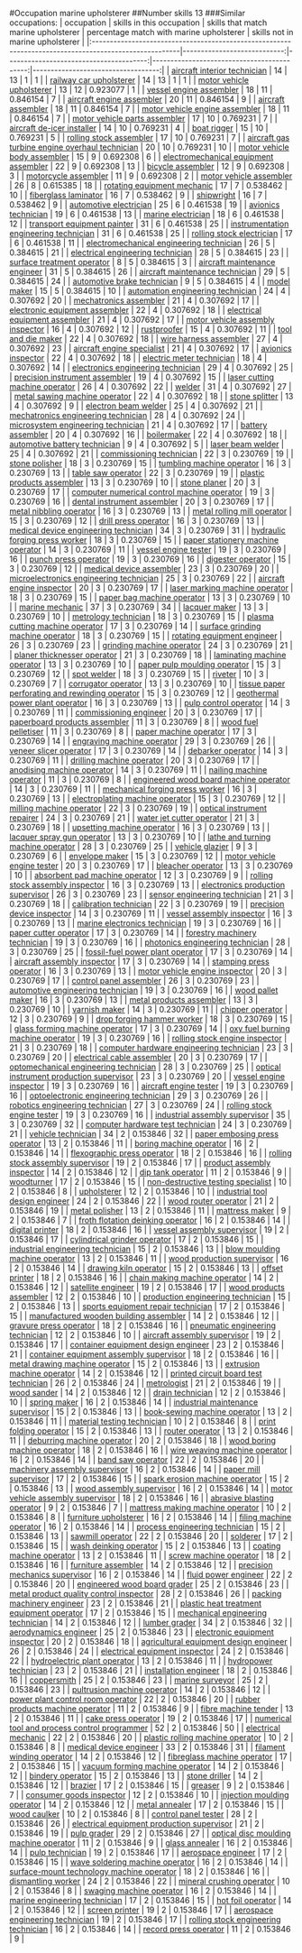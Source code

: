 #Occupation marine upholsterer
##Number skills 13
###Similar occupations:
| occupation                                                                                            |   skills in this occupation |   skills that match marine upholsterer |   percentage match with marine upholsterer |   skills not in marine upholsterer |
|:------------------------------------------------------------------------------------------------------|----------------------------:|---------------------------------------:|-------------------------------------------:|-----------------------------------:|
| [aircraft interior technician](aircraft_interior_technician.md)                                       |                          14 |                                     13 |                                   1        |                                  1 |
| [railway car upholsterer](railway_car_upholsterer.md)                                                 |                          14 |                                     13 |                                   1        |                                  1 |
| [motor vehicle upholsterer](motor_vehicle_upholsterer.md)                                             |                          13 |                                     12 |                                   0.923077 |                                  1 |
| [vessel engine assembler](vessel_engine_assembler.md)                                                 |                          18 |                                     11 |                                   0.846154 |                                  7 |
| [aircraft engine assembler](aircraft_engine_assembler.md)                                             |                          20 |                                     11 |                                   0.846154 |                                  9 |
| [aircraft assembler](aircraft_assembler.md)                                                           |                          18 |                                     11 |                                   0.846154 |                                  7 |
| [motor vehicle engine assembler](motor_vehicle_engine_assembler.md)                                   |                          18 |                                     11 |                                   0.846154 |                                  7 |
| [motor vehicle parts assembler](motor_vehicle_parts_assembler.md)                                     |                          17 |                                     10 |                                   0.769231 |                                  7 |
| [aircraft de-icer installer](aircraft_de-icer_installer.md)                                           |                          14 |                                     10 |                                   0.769231 |                                  4 |
| [boat rigger](boat_rigger.md)                                                                         |                          15 |                                     10 |                                   0.769231 |                                  5 |
| [rolling stock assembler](rolling_stock_assembler.md)                                                 |                          17 |                                     10 |                                   0.769231 |                                  7 |
| [aircraft gas turbine engine overhaul technician](aircraft_gas_turbine_engine_overhaul_technician.md) |                          20 |                                     10 |                                   0.769231 |                                 10 |
| [motor vehicle body assembler](motor_vehicle_body_assembler.md)                                       |                          15 |                                      9 |                                   0.692308 |                                  6 |
| [electromechanical equipment assembler](electromechanical_equipment_assembler.md)                     |                          22 |                                      9 |                                   0.692308 |                                 13 |
| [bicycle assembler](bicycle_assembler.md)                                                             |                          12 |                                      9 |                                   0.692308 |                                  3 |
| [motorcycle assembler](motorcycle_assembler.md)                                                       |                          11 |                                      9 |                                   0.692308 |                                  2 |
| [motor vehicle assembler](motor_vehicle_assembler.md)                                                 |                          26 |                                      8 |                                   0.615385 |                                 18 |
| [rotating equipment mechanic](rotating_equipment_mechanic.md)                                         |                          17 |                                      7 |                                   0.538462 |                                 10 |
| [fiberglass laminator](fiberglass_laminator.md)                                                       |                          16 |                                      7 |                                   0.538462 |                                  9 |
| [shipwright](shipwright.md)                                                                           |                          16 |                                      7 |                                   0.538462 |                                  9 |
| [automotive electrician](automotive_electrician.md)                                                   |                          25 |                                      6 |                                   0.461538 |                                 19 |
| [avionics technician](avionics_technician.md)                                                         |                          19 |                                      6 |                                   0.461538 |                                 13 |
| [marine electrician](marine_electrician.md)                                                           |                          18 |                                      6 |                                   0.461538 |                                 12 |
| [transport equipment painter](transport_equipment_painter.md)                                         |                          31 |                                      6 |                                   0.461538 |                                 25 |
| [instrumentation engineering technician](instrumentation_engineering_technician.md)                   |                          31 |                                      6 |                                   0.461538 |                                 25 |
| [rolling stock electrician](rolling_stock_electrician.md)                                             |                          17 |                                      6 |                                   0.461538 |                                 11 |
| [electromechanical engineering technician](electromechanical_engineering_technician.md)               |                          26 |                                      5 |                                   0.384615 |                                 21 |
| [electrical engineering technician](electrical_engineering_technician.md)                             |                          28 |                                      5 |                                   0.384615 |                                 23 |
| [surface treatment operator](surface_treatment_operator.md)                                           |                           8 |                                      5 |                                   0.384615 |                                  3 |
| [aircraft maintenance engineer](aircraft_maintenance_engineer.md)                                     |                          31 |                                      5 |                                   0.384615 |                                 26 |
| [aircraft maintenance technician](aircraft_maintenance_technician.md)                                 |                          29 |                                      5 |                                   0.384615 |                                 24 |
| [automotive brake technician](automotive_brake_technician.md)                                         |                           9 |                                      5 |                                   0.384615 |                                  4 |
| [model maker](model_maker.md)                                                                         |                          15 |                                      5 |                                   0.384615 |                                 10 |
| [automation engineering technician](automation_engineering_technician.md)                             |                          24 |                                      4 |                                   0.307692 |                                 20 |
| [mechatronics assembler](mechatronics_assembler.md)                                                   |                          21 |                                      4 |                                   0.307692 |                                 17 |
| [electronic equipment assembler](electronic_equipment_assembler.md)                                   |                          22 |                                      4 |                                   0.307692 |                                 18 |
| [electrical equipment assembler](electrical_equipment_assembler.md)                                   |                          21 |                                      4 |                                   0.307692 |                                 17 |
| [motor vehicle assembly inspector](motor_vehicle_assembly_inspector.md)                               |                          16 |                                      4 |                                   0.307692 |                                 12 |
| [rustproofer](rustproofer.md)                                                                         |                          15 |                                      4 |                                   0.307692 |                                 11 |
| [tool and die maker](tool_and_die_maker.md)                                                           |                          22 |                                      4 |                                   0.307692 |                                 18 |
| [wire harness assembler](wire_harness_assembler.md)                                                   |                          27 |                                      4 |                                   0.307692 |                                 23 |
| [aircraft engine specialist](aircraft_engine_specialist.md)                                           |                          21 |                                      4 |                                   0.307692 |                                 17 |
| [avionics inspector](avionics_inspector.md)                                                           |                          22 |                                      4 |                                   0.307692 |                                 18 |
| [electric meter technician](electric_meter_technician.md)                                             |                          18 |                                      4 |                                   0.307692 |                                 14 |
| [electronics engineering technician](electronics_engineering_technician.md)                           |                          29 |                                      4 |                                   0.307692 |                                 25 |
| [precision instrument assembler](precision_instrument_assembler.md)                                   |                          19 |                                      4 |                                   0.307692 |                                 15 |
| [laser cutting machine operator](laser_cutting_machine_operator.md)                                   |                          26 |                                      4 |                                   0.307692 |                                 22 |
| [welder](welder.md)                                                                                   |                          31 |                                      4 |                                   0.307692 |                                 27 |
| [metal sawing machine operator](metal_sawing_machine_operator.md)                                     |                          22 |                                      4 |                                   0.307692 |                                 18 |
| [stone splitter](stone_splitter.md)                                                                   |                          13 |                                      4 |                                   0.307692 |                                  9 |
| [electron beam welder](electron_beam_welder.md)                                                       |                          25 |                                      4 |                                   0.307692 |                                 21 |
| [mechatronics engineering technician](mechatronics_engineering_technician.md)                         |                          28 |                                      4 |                                   0.307692 |                                 24 |
| [microsystem engineering technician](microsystem_engineering_technician.md)                           |                          21 |                                      4 |                                   0.307692 |                                 17 |
| [battery assembler](battery_assembler.md)                                                             |                          20 |                                      4 |                                   0.307692 |                                 16 |
| [boilermaker](boilermaker.md)                                                                         |                          22 |                                      4 |                                   0.307692 |                                 18 |
| [automotive battery technician](automotive_battery_technician.md)                                     |                           9 |                                      4 |                                   0.307692 |                                  5 |
| [laser beam welder](laser_beam_welder.md)                                                             |                          25 |                                      4 |                                   0.307692 |                                 21 |
| [commissioning technician](commissioning_technician.md)                                               |                          22 |                                      3 |                                   0.230769 |                                 19 |
| [stone polisher](stone_polisher.md)                                                                   |                          18 |                                      3 |                                   0.230769 |                                 15 |
| [tumbling machine operator](tumbling_machine_operator.md)                                             |                          16 |                                      3 |                                   0.230769 |                                 13 |
| [table saw operator](table_saw_operator.md)                                                           |                          22 |                                      3 |                                   0.230769 |                                 19 |
| [plastic products assembler](plastic_products_assembler.md)                                           |                          13 |                                      3 |                                   0.230769 |                                 10 |
| [stone planer](stone_planer.md)                                                                       |                          20 |                                      3 |                                   0.230769 |                                 17 |
| [computer numerical control machine operator](computer_numerical_control_machine_operator.md)         |                          19 |                                      3 |                                   0.230769 |                                 16 |
| [dental instrument assembler](dental_instrument_assembler.md)                                         |                          20 |                                      3 |                                   0.230769 |                                 17 |
| [metal nibbling operator](metal_nibbling_operator.md)                                                 |                          16 |                                      3 |                                   0.230769 |                                 13 |
| [metal rolling mill operator](metal_rolling_mill_operator.md)                                         |                          15 |                                      3 |                                   0.230769 |                                 12 |
| [drill press operator](drill_press_operator.md)                                                       |                          16 |                                      3 |                                   0.230769 |                                 13 |
| [medical device engineering technician](medical_device_engineering_technician.md)                     |                          34 |                                      3 |                                   0.230769 |                                 31 |
| [hydraulic forging press worker](hydraulic_forging_press_worker.md)                                   |                          18 |                                      3 |                                   0.230769 |                                 15 |
| [paper stationery machine operator](paper_stationery_machine_operator.md)                             |                          14 |                                      3 |                                   0.230769 |                                 11 |
| [vessel engine tester](vessel_engine_tester.md)                                                       |                          19 |                                      3 |                                   0.230769 |                                 16 |
| [punch press operator](punch_press_operator.md)                                                       |                          19 |                                      3 |                                   0.230769 |                                 16 |
| [digester operator](digester_operator.md)                                                             |                          15 |                                      3 |                                   0.230769 |                                 12 |
| [medical device assembler](medical_device_assembler.md)                                               |                          23 |                                      3 |                                   0.230769 |                                 20 |
| [microelectronics engineering technician](microelectronics_engineering_technician.md)                 |                          25 |                                      3 |                                   0.230769 |                                 22 |
| [aircraft engine inspector](aircraft_engine_inspector.md)                                             |                          20 |                                      3 |                                   0.230769 |                                 17 |
| [laser marking machine operator](laser_marking_machine_operator.md)                                   |                          18 |                                      3 |                                   0.230769 |                                 15 |
| [paper bag machine operator](paper_bag_machine_operator.md)                                           |                          13 |                                      3 |                                   0.230769 |                                 10 |
| [marine mechanic](marine_mechanic.md)                                                                 |                          37 |                                      3 |                                   0.230769 |                                 34 |
| [lacquer maker](lacquer_maker.md)                                                                     |                          13 |                                      3 |                                   0.230769 |                                 10 |
| [metrology technician](metrology_technician.md)                                                       |                          18 |                                      3 |                                   0.230769 |                                 15 |
| [plasma cutting machine operator](plasma_cutting_machine_operator.md)                                 |                          17 |                                      3 |                                   0.230769 |                                 14 |
| [surface grinding machine operator](surface_grinding_machine_operator.md)                             |                          18 |                                      3 |                                   0.230769 |                                 15 |
| [rotating equipment engineer](rotating_equipment_engineer.md)                                         |                          26 |                                      3 |                                   0.230769 |                                 23 |
| [grinding machine operator](grinding_machine_operator.md)                                             |                          24 |                                      3 |                                   0.230769 |                                 21 |
| [planer thicknesser operator](planer_thicknesser_operator.md)                                         |                          21 |                                      3 |                                   0.230769 |                                 18 |
| [laminating machine operator](laminating_machine_operator.md)                                         |                          13 |                                      3 |                                   0.230769 |                                 10 |
| [paper pulp moulding operator](paper_pulp_moulding_operator.md)                                       |                          15 |                                      3 |                                   0.230769 |                                 12 |
| [spot welder](spot_welder.md)                                                                         |                          18 |                                      3 |                                   0.230769 |                                 15 |
| [riveter](riveter.md)                                                                                 |                          10 |                                      3 |                                   0.230769 |                                  7 |
| [corrugator operator](corrugator_operator.md)                                                         |                          13 |                                      3 |                                   0.230769 |                                 10 |
| [tissue paper perforating and rewinding operator](tissue_paper_perforating_and_rewinding_operator.md) |                          15 |                                      3 |                                   0.230769 |                                 12 |
| [geothermal power plant operator](geothermal_power_plant_operator.md)                                 |                          16 |                                      3 |                                   0.230769 |                                 13 |
| [pulp control operator](pulp_control_operator.md)                                                     |                          14 |                                      3 |                                   0.230769 |                                 11 |
| [commissioning engineer](commissioning_engineer.md)                                                   |                          20 |                                      3 |                                   0.230769 |                                 17 |
| [paperboard products assembler](paperboard_products_assembler.md)                                     |                          11 |                                      3 |                                   0.230769 |                                  8 |
| [wood fuel pelletiser](wood_fuel_pelletiser.md)                                                       |                          11 |                                      3 |                                   0.230769 |                                  8 |
| [paper machine operator](paper_machine_operator.md)                                                   |                          17 |                                      3 |                                   0.230769 |                                 14 |
| [engraving machine operator](engraving_machine_operator.md)                                           |                          29 |                                      3 |                                   0.230769 |                                 26 |
| [veneer slicer operator](veneer_slicer_operator.md)                                                   |                          17 |                                      3 |                                   0.230769 |                                 14 |
| [debarker operator](debarker_operator.md)                                                             |                          14 |                                      3 |                                   0.230769 |                                 11 |
| [drilling machine operator](drilling_machine_operator.md)                                             |                          20 |                                      3 |                                   0.230769 |                                 17 |
| [anodising machine operator](anodising_machine_operator.md)                                           |                          14 |                                      3 |                                   0.230769 |                                 11 |
| [nailing machine operator](nailing_machine_operator.md)                                               |                          11 |                                      3 |                                   0.230769 |                                  8 |
| [engineered wood board machine operator](engineered_wood_board_machine_operator.md)                   |                          14 |                                      3 |                                   0.230769 |                                 11 |
| [mechanical forging press worker](mechanical_forging_press_worker.md)                                 |                          16 |                                      3 |                                   0.230769 |                                 13 |
| [electroplating machine operator](electroplating_machine_operator.md)                                 |                          15 |                                      3 |                                   0.230769 |                                 12 |
| [milling machine operator](milling_machine_operator.md)                                               |                          22 |                                      3 |                                   0.230769 |                                 19 |
| [optical instrument repairer](optical_instrument_repairer.md)                                         |                          24 |                                      3 |                                   0.230769 |                                 21 |
| [water jet cutter operator](water_jet_cutter_operator.md)                                             |                          21 |                                      3 |                                   0.230769 |                                 18 |
| [upsetting machine operator](upsetting_machine_operator.md)                                           |                          16 |                                      3 |                                   0.230769 |                                 13 |
| [lacquer spray gun operator](lacquer_spray_gun_operator.md)                                           |                          13 |                                      3 |                                   0.230769 |                                 10 |
| [lathe and turning machine operator](lathe_and_turning_machine_operator.md)                           |                          28 |                                      3 |                                   0.230769 |                                 25 |
| [vehicle glazier](vehicle_glazier.md)                                                                 |                           9 |                                      3 |                                   0.230769 |                                  6 |
| [envelope maker](envelope_maker.md)                                                                   |                          15 |                                      3 |                                   0.230769 |                                 12 |
| [motor vehicle engine tester](motor_vehicle_engine_tester.md)                                         |                          20 |                                      3 |                                   0.230769 |                                 17 |
| [bleacher operator](bleacher_operator.md)                                                             |                          13 |                                      3 |                                   0.230769 |                                 10 |
| [absorbent pad machine operator](absorbent_pad_machine_operator.md)                                   |                          12 |                                      3 |                                   0.230769 |                                  9 |
| [rolling stock assembly inspector](rolling_stock_assembly_inspector.md)                               |                          16 |                                      3 |                                   0.230769 |                                 13 |
| [electronics production supervisor](electronics_production_supervisor.md)                             |                          26 |                                      3 |                                   0.230769 |                                 23 |
| [sensor engineering technician](sensor_engineering_technician.md)                                     |                          21 |                                      3 |                                   0.230769 |                                 18 |
| [calibration technician](calibration_technician.md)                                                   |                          22 |                                      3 |                                   0.230769 |                                 19 |
| [precision device inspector](precision_device_inspector.md)                                           |                          14 |                                      3 |                                   0.230769 |                                 11 |
| [vessel assembly inspector](vessel_assembly_inspector.md)                                             |                          16 |                                      3 |                                   0.230769 |                                 13 |
| [marine electronics technician](marine_electronics_technician.md)                                     |                          19 |                                      3 |                                   0.230769 |                                 16 |
| [paper cutter operator](paper_cutter_operator.md)                                                     |                          17 |                                      3 |                                   0.230769 |                                 14 |
| [forestry machinery technician](forestry_machinery_technician.md)                                     |                          19 |                                      3 |                                   0.230769 |                                 16 |
| [photonics engineering technician](photonics_engineering_technician.md)                               |                          28 |                                      3 |                                   0.230769 |                                 25 |
| [fossil-fuel power plant operator](fossil-fuel_power_plant_operator.md)                               |                          17 |                                      3 |                                   0.230769 |                                 14 |
| [aircraft assembly inspector](aircraft_assembly_inspector.md)                                         |                          17 |                                      3 |                                   0.230769 |                                 14 |
| [stamping press operator](stamping_press_operator.md)                                                 |                          16 |                                      3 |                                   0.230769 |                                 13 |
| [motor vehicle engine inspector](motor_vehicle_engine_inspector.md)                                   |                          20 |                                      3 |                                   0.230769 |                                 17 |
| [control panel assembler](control_panel_assembler.md)                                                 |                          26 |                                      3 |                                   0.230769 |                                 23 |
| [automotive engineering technician](automotive_engineering_technician.md)                             |                          19 |                                      3 |                                   0.230769 |                                 16 |
| [wood pallet maker](wood_pallet_maker.md)                                                             |                          16 |                                      3 |                                   0.230769 |                                 13 |
| [metal products assembler](metal_products_assembler.md)                                               |                          13 |                                      3 |                                   0.230769 |                                 10 |
| [varnish maker](varnish_maker.md)                                                                     |                          14 |                                      3 |                                   0.230769 |                                 11 |
| [chipper operator](chipper_operator.md)                                                               |                          12 |                                      3 |                                   0.230769 |                                  9 |
| [drop forging hammer worker](drop_forging_hammer_worker.md)                                           |                          18 |                                      3 |                                   0.230769 |                                 15 |
| [glass forming machine operator](glass_forming_machine_operator.md)                                   |                          17 |                                      3 |                                   0.230769 |                                 14 |
| [oxy fuel burning machine operator](oxy_fuel_burning_machine_operator.md)                             |                          19 |                                      3 |                                   0.230769 |                                 16 |
| [rolling stock engine inspector](rolling_stock_engine_inspector.md)                                   |                          21 |                                      3 |                                   0.230769 |                                 18 |
| [computer hardware engineering technician](computer_hardware_engineering_technician.md)               |                          23 |                                      3 |                                   0.230769 |                                 20 |
| [electrical cable assembler](electrical_cable_assembler.md)                                           |                          20 |                                      3 |                                   0.230769 |                                 17 |
| [optomechanical engineering technician](optomechanical_engineering_technician.md)                     |                          28 |                                      3 |                                   0.230769 |                                 25 |
| [optical instrument production supervisor](optical_instrument_production_supervisor.md)               |                          23 |                                      3 |                                   0.230769 |                                 20 |
| [vessel engine inspector](vessel_engine_inspector.md)                                                 |                          19 |                                      3 |                                   0.230769 |                                 16 |
| [aircraft engine tester](aircraft_engine_tester.md)                                                   |                          19 |                                      3 |                                   0.230769 |                                 16 |
| [optoelectronic engineering technician](optoelectronic_engineering_technician.md)                     |                          29 |                                      3 |                                   0.230769 |                                 26 |
| [robotics engineering technician](robotics_engineering_technician.md)                                 |                          27 |                                      3 |                                   0.230769 |                                 24 |
| [rolling stock engine tester](rolling_stock_engine_tester.md)                                         |                          19 |                                      3 |                                   0.230769 |                                 16 |
| [industrial assembly supervisor](industrial_assembly_supervisor.md)                                   |                          35 |                                      3 |                                   0.230769 |                                 32 |
| [computer hardware test technician](computer_hardware_test_technician.md)                             |                          24 |                                      3 |                                   0.230769 |                                 21 |
| [vehicle technician](vehicle_technician.md)                                                           |                          34 |                                      2 |                                   0.153846 |                                 32 |
| [paper embosing press operator](paper_embosing_press_operator.md)                                     |                          13 |                                      2 |                                   0.153846 |                                 11 |
| [boring machine operator](boring_machine_operator.md)                                                 |                          16 |                                      2 |                                   0.153846 |                                 14 |
| [flexographic press operator](flexographic_press_operator.md)                                         |                          18 |                                      2 |                                   0.153846 |                                 16 |
| [rolling stock assembly supervisor](rolling_stock_assembly_supervisor.md)                             |                          19 |                                      2 |                                   0.153846 |                                 17 |
| [product assembly inspector](product_assembly_inspector.md)                                           |                          14 |                                      2 |                                   0.153846 |                                 12 |
| [dip tank operator](dip_tank_operator.md)                                                             |                          11 |                                      2 |                                   0.153846 |                                  9 |
| [woodturner](woodturner.md)                                                                           |                          17 |                                      2 |                                   0.153846 |                                 15 |
| [non-destructive testing specialist](non-destructive_testing_specialist.md)                           |                          10 |                                      2 |                                   0.153846 |                                  8 |
| [upholsterer](upholsterer.md)                                                                         |                          12 |                                      2 |                                   0.153846 |                                 10 |
| [industrial tool design engineer](industrial_tool_design_engineer.md)                                 |                          24 |                                      2 |                                   0.153846 |                                 22 |
| [wood router operator](wood_router_operator.md)                                                       |                          21 |                                      2 |                                   0.153846 |                                 19 |
| [metal polisher](metal_polisher.md)                                                                   |                          13 |                                      2 |                                   0.153846 |                                 11 |
| [mattress maker](mattress_maker.md)                                                                   |                           9 |                                      2 |                                   0.153846 |                                  7 |
| [froth flotation deinking operator](froth_flotation_deinking_operator.md)                             |                          16 |                                      2 |                                   0.153846 |                                 14 |
| [digital printer](digital_printer.md)                                                                 |                          18 |                                      2 |                                   0.153846 |                                 16 |
| [vessel assembly supervisor](vessel_assembly_supervisor.md)                                           |                          19 |                                      2 |                                   0.153846 |                                 17 |
| [cylindrical grinder operator](cylindrical_grinder_operator.md)                                       |                          17 |                                      2 |                                   0.153846 |                                 15 |
| [industrial engineering technician](industrial_engineering_technician.md)                             |                          15 |                                      2 |                                   0.153846 |                                 13 |
| [blow moulding machine operator](blow_moulding_machine_operator.md)                                   |                          13 |                                      2 |                                   0.153846 |                                 11 |
| [wood production supervisor](wood_production_supervisor.md)                                           |                          16 |                                      2 |                                   0.153846 |                                 14 |
| [drawing kiln operator](drawing_kiln_operator.md)                                                     |                          15 |                                      2 |                                   0.153846 |                                 13 |
| [offset printer](offset_printer.md)                                                                   |                          18 |                                      2 |                                   0.153846 |                                 16 |
| [chain making machine operator](chain_making_machine_operator.md)                                     |                          14 |                                      2 |                                   0.153846 |                                 12 |
| [satellite engineer](satellite_engineer.md)                                                           |                          19 |                                      2 |                                   0.153846 |                                 17 |
| [wood products assembler](wood_products_assembler.md)                                                 |                          12 |                                      2 |                                   0.153846 |                                 10 |
| [production engineering technician](production_engineering_technician.md)                             |                          15 |                                      2 |                                   0.153846 |                                 13 |
| [sports equipment repair technician](sports_equipment_repair_technician.md)                           |                          17 |                                      2 |                                   0.153846 |                                 15 |
| [manufactured wooden building assembler](manufactured_wooden_building_assembler.md)                   |                          14 |                                      2 |                                   0.153846 |                                 12 |
| [gravure press operator](gravure_press_operator.md)                                                   |                          18 |                                      2 |                                   0.153846 |                                 16 |
| [pneumatic engineering technician](pneumatic_engineering_technician.md)                               |                          12 |                                      2 |                                   0.153846 |                                 10 |
| [aircraft assembly supervisor](aircraft_assembly_supervisor.md)                                       |                          19 |                                      2 |                                   0.153846 |                                 17 |
| [container equipment design engineer](container_equipment_design_engineer.md)                         |                          23 |                                      2 |                                   0.153846 |                                 21 |
| [container equipment assembly supervisor](container_equipment_assembly_supervisor.md)                 |                          18 |                                      2 |                                   0.153846 |                                 16 |
| [metal drawing machine operator](metal_drawing_machine_operator.md)                                   |                          15 |                                      2 |                                   0.153846 |                                 13 |
| [extrusion machine operator](extrusion_machine_operator.md)                                           |                          14 |                                      2 |                                   0.153846 |                                 12 |
| [printed circuit board test technician](printed_circuit_board_test_technician.md)                     |                          26 |                                      2 |                                   0.153846 |                                 24 |
| [metrologist](metrologist.md)                                                                         |                          21 |                                      2 |                                   0.153846 |                                 19 |
| [wood sander](wood_sander.md)                                                                         |                          14 |                                      2 |                                   0.153846 |                                 12 |
| [drain technician](drain_technician.md)                                                               |                          12 |                                      2 |                                   0.153846 |                                 10 |
| [spring maker](spring_maker.md)                                                                       |                          16 |                                      2 |                                   0.153846 |                                 14 |
| [industrial maintenance supervisor](industrial_maintenance_supervisor.md)                             |                          15 |                                      2 |                                   0.153846 |                                 13 |
| [book-sewing machine operator](book-sewing_machine_operator.md)                                       |                          13 |                                      2 |                                   0.153846 |                                 11 |
| [material testing technician](material_testing_technician.md)                                         |                          10 |                                      2 |                                   0.153846 |                                  8 |
| [print folding operator](print_folding_operator.md)                                                   |                          15 |                                      2 |                                   0.153846 |                                 13 |
| [router operator](router_operator.md)                                                                 |                          13 |                                      2 |                                   0.153846 |                                 11 |
| [deburring machine operator](deburring_machine_operator.md)                                           |                          20 |                                      2 |                                   0.153846 |                                 18 |
| [wood boring machine operator](wood_boring_machine_operator.md)                                       |                          18 |                                      2 |                                   0.153846 |                                 16 |
| [wire weaving machine operator](wire_weaving_machine_operator.md)                                     |                          16 |                                      2 |                                   0.153846 |                                 14 |
| [band saw operator](band_saw_operator.md)                                                             |                          22 |                                      2 |                                   0.153846 |                                 20 |
| [machinery assembly supervisor](machinery_assembly_supervisor.md)                                     |                          16 |                                      2 |                                   0.153846 |                                 14 |
| [paper mill supervisor](paper_mill_supervisor.md)                                                     |                          17 |                                      2 |                                   0.153846 |                                 15 |
| [spark erosion machine operator](spark_erosion_machine_operator.md)                                   |                          15 |                                      2 |                                   0.153846 |                                 13 |
| [wood assembly supervisor](wood_assembly_supervisor.md)                                               |                          16 |                                      2 |                                   0.153846 |                                 14 |
| [motor vehicle assembly supervisor](motor_vehicle_assembly_supervisor.md)                             |                          18 |                                      2 |                                   0.153846 |                                 16 |
| [abrasive blasting operator](abrasive_blasting_operator.md)                                           |                           9 |                                      2 |                                   0.153846 |                                  7 |
| [mattress making machine operator](mattress_making_machine_operator.md)                               |                          10 |                                      2 |                                   0.153846 |                                  8 |
| [furniture upholsterer](furniture_upholsterer.md)                                                     |                          16 |                                      2 |                                   0.153846 |                                 14 |
| [filing machine operator](filing_machine_operator.md)                                                 |                          16 |                                      2 |                                   0.153846 |                                 14 |
| [process engineering technician](process_engineering_technician.md)                                   |                          15 |                                      2 |                                   0.153846 |                                 13 |
| [sawmill operator](sawmill_operator.md)                                                               |                          22 |                                      2 |                                   0.153846 |                                 20 |
| [solderer](solderer.md)                                                                               |                          17 |                                      2 |                                   0.153846 |                                 15 |
| [wash deinking operator](wash_deinking_operator.md)                                                   |                          15 |                                      2 |                                   0.153846 |                                 13 |
| [coating machine operator](coating_machine_operator.md)                                               |                          13 |                                      2 |                                   0.153846 |                                 11 |
| [screw machine operator](screw_machine_operator.md)                                                   |                          18 |                                      2 |                                   0.153846 |                                 16 |
| [furniture assembler](furniture_assembler.md)                                                         |                          14 |                                      2 |                                   0.153846 |                                 12 |
| [precision mechanics supervisor](precision_mechanics_supervisor.md)                                   |                          16 |                                      2 |                                   0.153846 |                                 14 |
| [fluid power engineer](fluid_power_engineer.md)                                                       |                          22 |                                      2 |                                   0.153846 |                                 20 |
| [engineered wood board grader](engineered_wood_board_grader.md)                                       |                          25 |                                      2 |                                   0.153846 |                                 23 |
| [metal product quality control inspector](metal_product_quality_control_inspector.md)                 |                          28 |                                      2 |                                   0.153846 |                                 26 |
| [packing machinery engineer](packing_machinery_engineer.md)                                           |                          23 |                                      2 |                                   0.153846 |                                 21 |
| [plastic heat treatment equipment operator](plastic_heat_treatment_equipment_operator.md)             |                          17 |                                      2 |                                   0.153846 |                                 15 |
| [mechanical engineering technician](mechanical_engineering_technician.md)                             |                          14 |                                      2 |                                   0.153846 |                                 12 |
| [lumber grader](lumber_grader.md)                                                                     |                          34 |                                      2 |                                   0.153846 |                                 32 |
| [aerodynamics engineer](aerodynamics_engineer.md)                                                     |                          25 |                                      2 |                                   0.153846 |                                 23 |
| [electronic equipment inspector](electronic_equipment_inspector.md)                                   |                          20 |                                      2 |                                   0.153846 |                                 18 |
| [agricultural equipment design engineer](agricultural_equipment_design_engineer.md)                   |                          26 |                                      2 |                                   0.153846 |                                 24 |
| [electrical equipment inspector](electrical_equipment_inspector.md)                                   |                          24 |                                      2 |                                   0.153846 |                                 22 |
| [hydroelectric plant operator](hydroelectric_plant_operator.md)                                       |                          13 |                                      2 |                                   0.153846 |                                 11 |
| [hydropower technician](hydropower_technician.md)                                                     |                          23 |                                      2 |                                   0.153846 |                                 21 |
| [installation engineer](installation_engineer.md)                                                     |                          18 |                                      2 |                                   0.153846 |                                 16 |
| [coppersmith](coppersmith.md)                                                                         |                          25 |                                      2 |                                   0.153846 |                                 23 |
| [marine surveyor](marine_surveyor.md)                                                                 |                          25 |                                      2 |                                   0.153846 |                                 23 |
| [pultrusion machine operator](pultrusion_machine_operator.md)                                         |                          14 |                                      2 |                                   0.153846 |                                 12 |
| [power plant control room operator](power_plant_control_room_operator.md)                             |                          22 |                                      2 |                                   0.153846 |                                 20 |
| [rubber products machine operator](rubber_products_machine_operator.md)                               |                          11 |                                      2 |                                   0.153846 |                                  9 |
| [fibre machine tender](fibre_machine_tender.md)                                                       |                          13 |                                      2 |                                   0.153846 |                                 11 |
| [cake press operator](cake_press_operator.md)                                                         |                          19 |                                      2 |                                   0.153846 |                                 17 |
| [numerical tool and process control programmer](numerical_tool_and_process_control_programmer.md)     |                          52 |                                      2 |                                   0.153846 |                                 50 |
| [electrical mechanic](electrical_mechanic.md)                                                         |                          22 |                                      2 |                                   0.153846 |                                 20 |
| [plastic rolling machine operator](plastic_rolling_machine_operator.md)                               |                          10 |                                      2 |                                   0.153846 |                                  8 |
| [medical device engineer](medical_device_engineer.md)                                                 |                          33 |                                      2 |                                   0.153846 |                                 31 |
| [filament winding operator](filament_winding_operator.md)                                             |                          14 |                                      2 |                                   0.153846 |                                 12 |
| [fibreglass machine operator](fibreglass_machine_operator.md)                                         |                          17 |                                      2 |                                   0.153846 |                                 15 |
| [vacuum forming machine operator](vacuum_forming_machine_operator.md)                                 |                          14 |                                      2 |                                   0.153846 |                                 12 |
| [bindery operator](bindery_operator.md)                                                               |                          15 |                                      2 |                                   0.153846 |                                 13 |
| [stone driller](stone_driller.md)                                                                     |                          14 |                                      2 |                                   0.153846 |                                 12 |
| [brazier](brazier.md)                                                                                 |                          17 |                                      2 |                                   0.153846 |                                 15 |
| [greaser](greaser.md)                                                                                 |                           9 |                                      2 |                                   0.153846 |                                  7 |
| [consumer goods inspector](consumer_goods_inspector.md)                                               |                          12 |                                      2 |                                   0.153846 |                                 10 |
| [injection moulding operator](injection_moulding_operator.md)                                         |                          14 |                                      2 |                                   0.153846 |                                 12 |
| [metal annealer](metal_annealer.md)                                                                   |                          17 |                                      2 |                                   0.153846 |                                 15 |
| [wood caulker](wood_caulker.md)                                                                       |                          10 |                                      2 |                                   0.153846 |                                  8 |
| [control panel tester](control_panel_tester.md)                                                       |                          28 |                                      2 |                                   0.153846 |                                 26 |
| [electrical equipment production supervisor](electrical_equipment_production_supervisor.md)           |                          21 |                                      2 |                                   0.153846 |                                 19 |
| [pulp grader](pulp_grader.md)                                                                         |                          29 |                                      2 |                                   0.153846 |                                 27 |
| [optical disc moulding machine operator](optical_disc_moulding_machine_operator.md)                   |                          11 |                                      2 |                                   0.153846 |                                  9 |
| [glass annealer](glass_annealer.md)                                                                   |                          16 |                                      2 |                                   0.153846 |                                 14 |
| [pulp technician](pulp_technician.md)                                                                 |                          19 |                                      2 |                                   0.153846 |                                 17 |
| [aerospace engineer](aerospace_engineer.md)                                                           |                          17 |                                      2 |                                   0.153846 |                                 15 |
| [wave soldering machine operator](wave_soldering_machine_operator.md)                                 |                          16 |                                      2 |                                   0.153846 |                                 14 |
| [surface-mount technology machine operator](surface-mount_technology_machine_operator.md)             |                          18 |                                      2 |                                   0.153846 |                                 16 |
| [dismantling worker](dismantling_worker.md)                                                           |                          24 |                                      2 |                                   0.153846 |                                 22 |
| [mineral crushing operator](mineral_crushing_operator.md)                                             |                          10 |                                      2 |                                   0.153846 |                                  8 |
| [swaging machine operator](swaging_machine_operator.md)                                               |                          16 |                                      2 |                                   0.153846 |                                 14 |
| [marine engineering technician](marine_engineering_technician.md)                                     |                          17 |                                      2 |                                   0.153846 |                                 15 |
| [hot foil operator](hot_foil_operator.md)                                                             |                          14 |                                      2 |                                   0.153846 |                                 12 |
| [screen printer](screen_printer.md)                                                                   |                          19 |                                      2 |                                   0.153846 |                                 17 |
| [aerospace engineering technician](aerospace_engineering_technician.md)                               |                          19 |                                      2 |                                   0.153846 |                                 17 |
| [rolling stock engineering technician](rolling_stock_engineering_technician.md)                       |                          16 |                                      2 |                                   0.153846 |                                 14 |
| [record press operator](record_press_operator.md)                                                     |                          11 |                                      2 |                                   0.153846 |                                  9 |
